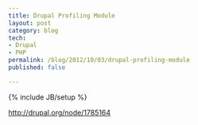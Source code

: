 ```yaml
---
title: Drupal Profiling Module
layout: post
category: blog
tech:
- Drupal
- PHP
permalink: /blog/2012/10/03/drupal-profiling-module
published: false

---
```

{% include JB/setup %}
<div id="node-230" class="node node-blog node-promoted node-unpublished">
  <div class="content clearfix">
    <div class="field field-name-body field-type-text-with-summary field-label-hidden"><div class="field-items"><div class="field-item even"><p><a href="http://drupal.org/node/1785164">http://drupal.org/node/1785164</a></p>
</div></div></div>  </div>
</div>
